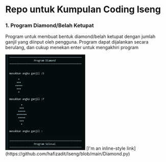 # Repo untuk Kumpulan Coding Iseng
### 1. Program Diamond/Belah Ketupat
Program untuk membuat bentuk diamond/belah ketupat dengan jumlah ganjil yang diinput oleh pengguna. Program dapat dijalankan secara berulang, dan cukup menekan enter untuk mengakhiri program

<img src="image/diamond.png" widht="250" height="298">
[I'm an inline-style link](https://github.com/hafizadit/Iseng/blob/main/Diamond.py)
